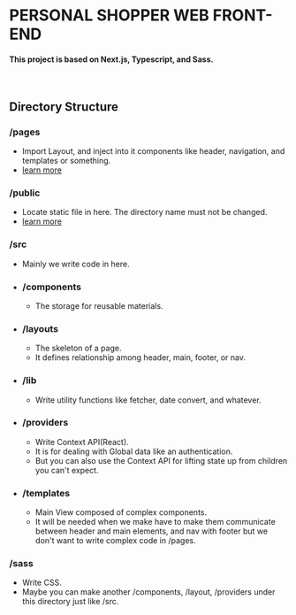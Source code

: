 # __PERSONAL SHOPPER__ WEB FRONT-END
#### This project is based on Next.js, Typescript, and Sass.

<br>

## Directory Structure
### /pages
+ Import Layout, and inject into it components like header, navigation, and templates or something.
+ [learn more](https://nextjs.org/docs/basic-features/pages)
### /public
+ Locate static file in here. The directory name must not be changed.
+ [learn more](https://nextjs.org/docs/basic-features/static-file-serving)
### /src
+ Mainly we write code in here.
+ ### /components
    + The storage for reusable materials.
+ ### /layouts
    + The skeleton of a page. 
    + It defines relationship among header, main, footer, or nav.
+ ### /lib
    + Write utility functions like fetcher, date convert, and whatever.
+ ### /providers
    + Write Context API(React).
    + It is for dealing with Global data like an authentication.
    + But you can also use the Context API for lifting state up from children you can't expect.
+ ### /templates
    + Main View composed of complex components.
    + It will be needed when we make have to make them communicate between header and main elements, and nav with footer but we don't want to write complex code in /pages.
### /sass
+ Write CSS.
+ Maybe you can make another /components, /layout, /providers under this directory just like /src.
